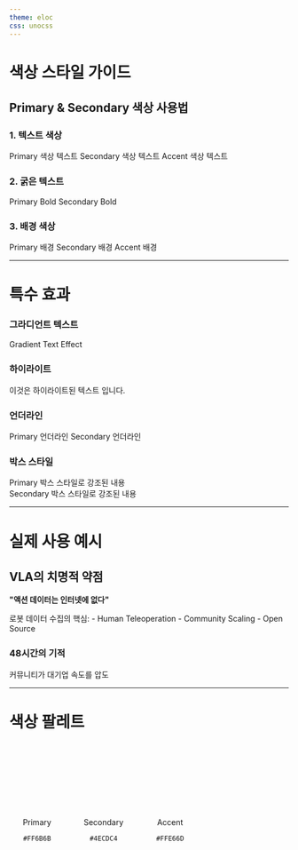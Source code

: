```yaml
---
theme: eloc
css: unocss
---
```


<link rel="stylesheet" href="/style.css">

# 색상 스타일 가이드

## Primary & Secondary 색상 사용법

### 1. 텍스트 색상
<span class="primary">Primary 색상 텍스트</span>
<span class="secondary">Secondary 색상 텍스트</span>
<span class="accent">Accent 색상 텍스트</span>

### 2. 굵은 텍스트
<span class="primary-bold">Primary Bold</span>
<span class="secondary-bold">Secondary Bold</span>

### 3. 배경 색상
<span class="bg-primary">Primary 배경</span>
<span class="bg-secondary">Secondary 배경</span>
<span class="bg-accent">Accent 배경</span>

---

# 특수 효과

### 그라디언트 텍스트
<span class="gradient-text">Gradient Text Effect</span>

### 하이라이트
이것은 <span class="highlight">하이라이트된 텍스트</span> 입니다.

### 언더라인
<span class="underline-primary">Primary 언더라인</span>
<span class="underline-secondary">Secondary 언더라인</span>

### 박스 스타일
<div class="box-primary">
Primary 박스 스타일로 강조된 내용
</div>

<div class="box-secondary">
Secondary 박스 스타일로 강조된 내용
</div>

---

# 실제 사용 예시

## VLA의 <span class="primary-bold">치명적 약점</span>

**"액션 데이터는 <span class="underline-primary">인터넷에 없다</span>"**

<div class="box-secondary">
로봇 데이터 수집의 핵심:
- <span class="primary">Human Teleoperation</span>
- <span class="secondary">Community Scaling</span>
- <span class="accent">Open Source</span>
</div>

### <span class="gradient-text">48시간의 기적</span>

커뮤니티가 <span class="bg-accent">대기업 속도를 압도</span>

---

# 색상 팔레트

<div style="display: flex; gap: 20px; margin-top: 40px;">
  <div style="text-align: center;">
    <div style="width: 100px; height: 100px; background: var(--primary); border-radius: 8px;"></div>
    <p>Primary</p>
    <code>#FF6B6B</code>
  </div>
  <div style="text-align: center;">
    <div style="width: 100px; height: 100px; background: var(--secondary); border-radius: 8px;"></div>
    <p>Secondary</p>
    <code>#4ECDC4</code>
  </div>
  <div style="text-align: center;">
    <div style="width: 100px; height: 100px; background: var(--accent); border-radius: 8px;"></div>
    <p>Accent</p>
    <code>#FFE66D</code>
  </div>
</div>